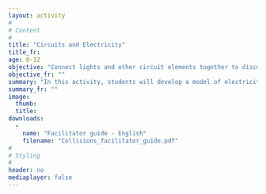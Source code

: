 ```yaml
---
layout: activity
#
# Content
#
title: "Circuits and Electricity"
title_fr:
age: 8-12
objective: "Connect lights and other circuit elements together to discover how electricity works."
objective_fr: ""
summary: "In this activity, students will develop a model of electricity and explore their model using circuit elements. Students will get a chance to connect a battery, LEDs, and other circuit elements using wires with alligator clips. They will explain their findings using a model of electrical current and potential energy that is developed during the activity."
summary_fr: ""
image:
  thumb:
  title:
downloads:
  -
    name: "Facilitator guide - English"
    filename: "Collisions_facilitator_guide.pdf"
#
# Styling
#
header: no
mediaplayer: false
---
```

